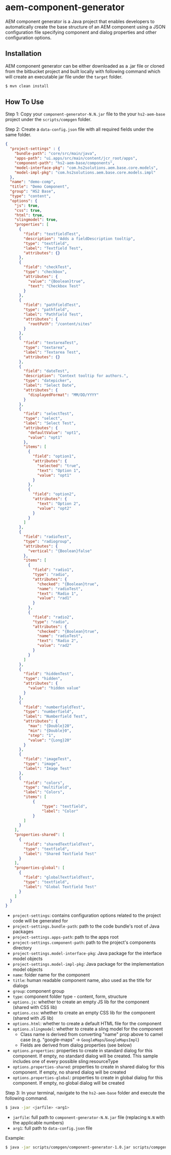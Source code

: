 # aem-component-generator

AEM component generator is a Java project that enables developers to automatically create the base structure of an
AEM component using a JSON configuration file specifying component and dialog properties and other configuration
options.

## Installation

AEM component generator can be either downloaded as a .jar file or cloned from the bitbucket project and built locally
with following command which will create an executable jar file under the `target` folder.

```sh
$ mvn clean install
```

## How To Use

Step 1: Copy your `component-generator-N.N.jar` file to the your `hs2-aem-base` project under the `scripts/compgen`
folder.

Step 2: Create a `data-config.json` file with all required fields under the same folder.

```json
{
  "project-settings" : {
    "bundle-path": "core/src/main/java",
    "apps-path": "ui.apps/src/main/content/jcr_root/apps",
    "component-path": "hs2-aem-base/components",
    "model-interface-pkg": "com.hs2solutions.aem.base.core.models",
    "model-impl-pkg": "com.hs2solutions.aem.base.core.models.impl"
  },
  "name": "demo-comp",
  "title": "Demo Component",
  "group": "HS2 Base",
  "type": "content",
  "options": {
    "js": true,
    "css": true,
    "html": true,
    "slingmodel": true,
    "properties": [
      {
        "field": "textfieldTest",
        "description": "Adds a fieldDescription tooltip",
        "type": "textfield",
        "label": "Textfield Test",
        "attributes": {}
      },
      {
        "field": "checkTest",
        "type": "checkbox",
        "attributes": {
          "value": "{Boolean}true",
          "text": "Checkbox Test"
        }
      },
      {
        "field": "pathfieldTest",
        "type": "pathfield",
        "label": "Pathfield Test",
        "attributes": {
          "rootPath": "/content/sites"
        }
      },
      {
        "field": "textareaTest",
        "type": "textarea",
        "label": "Textarea Test",
        "attributes": {}
      },
      {
        "field": "dateTest",
        "description": "Context tooltip for authors.",
        "type": "datepicker",
        "label": "Select Date",
        "attributes": {
          "displayedFormat": "MM/DD/YYYY"
        }
      },
      {
        "field": "selectTest",
        "type": "select",
        "label": "Select Test",
        "attributes": {
          "defaultValue": "opt1",
          "value": "opt1"
        },
        "items": [
          {
            "field": "option1",
            "attributes": {
              "selected": "true",
              "text": "Option 1",
              "value": "opt1"
            }
          },
          {
            "field": "option2",
            "attributes": {
              "text": "Option 2",
              "value": "opt2"
            }
          }
        ]
      },
      {
        "field": "radioTest",
        "type": "radiogroup",
        "attributes": {
          "vertical": "{Boolean}false"
        },
        "items": [
          {
            "field": "radio1",
            "type": "radio",
            "attributes": {
              "checked": "{Boolean}true",
              "name": "radioTest",
              "text": "Radio 1",
              "value": "rad1"
            }
          },
          {
            "field": "radio2",
            "type": "radio",
            "attributes": {
              "checked": "{Boolean}true",
              "name": "radioTest",
              "text": "Radio 2",
              "value": "rad2"
            }
          }
        ]
      },
      {
        "field": "hiddenTest",
        "type": "hidden",
        "attributes": {
          "value": "hidden value"
        }
      },
      {
        "field": "numberfieldTest",
        "type": "numberfield",
        "label": "Numberfield Test",
        "attributes": {
          "max": "{Double}20",
          "min": "{Double}0",
          "step": "1",
          "value": "{Long}20"
        }
      },
      {
        "field": "imageTest",
        "type": "image",
        "label": "Image Test"
      },
      {
        "field": "colors",
        "type": "multifield",
        "label": "Colors",
        "items": [
            {
                "type": "textfield",
                "label": "Color"
            }
        ]
      }
    ],
    "properties-shared": [
      {
        "field": "sharedTextfieldTest",
        "type": "textfield",
        "label": "Shared Textfield Test"
      }
    ],
    "properties-global": [
      {
        "field": "globalTextfieldTest",
        "type": "textfield",
        "label": "Global Textfield Test"
      }
    ]
  }
}
```
- `project-settings`: contains configuration options related to the project code will be generated for
- `project-settings.bundle-path`: path to the code bundle's root of Java packages
- `project-settings.apps-path`: path to the apps root
- `project-settings.component-path`: path to the project's components directory
- `project-settings.model-interface-pkg`: Java package for the interface model objects
- `project-settings.model-impl-pkg`: Java package for the implementation model objects
- `name`: folder name for the component
- `title`: human readable component name, also used as the title for dialogs
- `group`: component group
- `type`: component folder type - content, form, structure
- `options.js`: whether to create an empty JS lib for the component (shared with CSS lib)
- `options.css`: whether to create an empty CSS lib for the component (shared with JS lib)
- `options.html`: whether to create a default HTML file for the component
- `options.slingmodel`: whether to create a sling model for the component
    - Class name is derived from converting "name" prop above to camel case (e.g. "google-maps" -> `GoogleMaps`/`GoogleMapsImpl`)
    - Fields are derived from dialog properties (see below)
- `options.properties`: properties to create in standard dialog for this component. If empty, no standard dialog will be created. This sample includes one of every possible sling:resourceType
- `options.properties-shared`: properties to create in shared dialog for this component. If empty, no shared dialog will be created
- `options.properties-global`: properties to create in global dialog for this component. If empty, no global dialog will be created

Step 3: In your terminal, navigate to the `hs2-aem-base` folder and execute the following command.

```sh
$ java -jar <jarfile> <arg1>
```

- `jarfile`: full path to `component-generator-N.N.jar` file (replacing `N.N` with the applicable numbers)
- `arg1`: full path to `data-config.json` file

Example:
```sh
$ java -jar scripts/compgen/component-generator-1.0.jar scripts/compgen/data-config.json
```